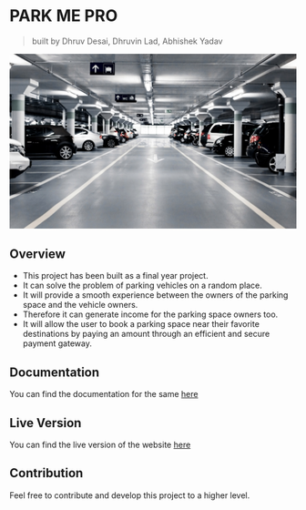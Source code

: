# PARK ME PRO
>built by Dhruv Desai, Dhruvin Lad, Abhishek Yadav

![Banner](parking1.jpg )
## Overview
* This project has been built as a final year project.
* It can solve the problem of parking vehicles on a random place.
* It will provide a smooth experience between the owners of the parking space and the vehicle owners.
* Therefore it can generate income for the parking space owners too.
* It will allow the user to book a parking space near their favorite destinations by paying an amount through an efficient and secure payment gateway.


## Documentation
You can find the documentation for the same [here](https://github.com/dhl846/Park-me-pro/blob/main/final%20project%20report.pdf)

## Live Version
You can find the live version of the website [here](https://dhl846.github.io/Park-me-pro)

## Contribution
Feel free to contribute and develop this project to a higher level.
